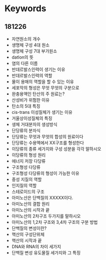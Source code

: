 # Keywords

## 181226

- 자연원소의 개수
- 생명체 구성 4대 원소
- 생명체 구성 7대 부가원소
- datlon의 뜻
- 염의 다른 이름
- 반데르발스인력이 생기는 이유
- 반데르발스인력의 역할
- 물이 용매의 역할을 할 수 있는 이유
- 세포막의 형성은 무엇 무엇의 구분으로
- 완충용액인 탄산의 주 원료는?
- 산성비가 위험한 이유
- 탄소의 5대 특징
- cis-trans 이성질체가 생기는 이유
- 거울상이성질체의 특징
- 생체 거대분자의 생성방식
- 단당류의 분자식
- 단당류는 무엇과 무엇의 합성의 원료이다
- 단당류는 수용액에서 XX구조를 형성한다
- 이당류의 종류 세가지와 구성 성분을 각각 말하시오
- 이당류의 형성 원리
- 에너지 저장 다당류
- 구조형성 다당류
- 구조형성 다당류의 형성이 가능한 이유
- 중성 지질의 역할
- 인지질의 역할
- 스테로이드의 구조
- 아미노산은 단백질의 XXXXX이다.
- 아미노산의 결합 원리
- 아미노산의 시작과 끝
- 아미노산의 2차구조 두가지를 말하시오
- 아미노산의 1,2차 구조와 3,4차 구조의 구분 방법
- 단백질의 변성이란?
- 핵산의 구성단위체
- 핵산의 시작과 끝
- DNA와 RNA의 차이 세가지
- 단백질 변성 유도물질 세가지와 그 특징
